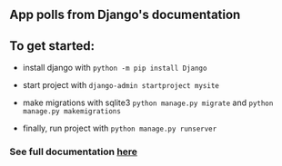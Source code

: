 ## App polls from Django's documentation

## To get started:

- install django with `python -m pip install Django`

- start project with `django-admin startproject mysite`

- make migrations with sqlite3 `python manage.py migrate` and `python manage.py makemigrations`

- finally, run project with `python manage.py runserver`

### See full documentation <a href="https://www.djangoproject.com/">here</a>
